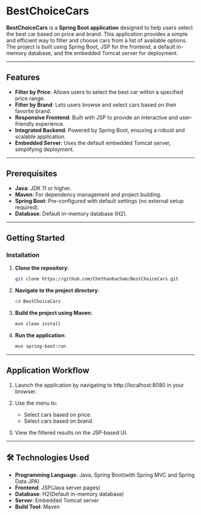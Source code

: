 # BestChoiceCars

**BestChoiceCars** is a **Spring Boot application** designed to help users select the best car based on price and brand. This application provides a simple and efficient way to filter and choose cars from a list of available options. The project is built using Spring Boot, JSP for the frontend, a default in-memory database, and the embedded Tomcat server for deployment.

---

## Features

- **Filter by Price**: Allows users to select the best car within a specified price range.
- **Filter by Brand**: Lets users browse and select cars based on their favorite brand.
- **Responsive Frontend**: Built with JSP to provide an interactive and user-friendly experience.
- **Integrated Backend**: Powered by Spring Boot, ensuring a robust and scalable application.
- **Embedded Server**: Uses the default embedded Tomcat server, simplifying deployment.

---

## Prerequisites

- **Java**: JDK 11 or higher.
- **Maven**: For dependency management and project building.
- **Spring Boot**: Pre-configured with default settings (no external setup required).
- **Database**: Default in-memory database (H2).

---

## Getting Started

### Installation

1. **Clone the repository**:
   ```bash
   git clone https://github.com/ChethanKacham/BestChoiceCars.git
   
2. **Navigate to the project directory**:
   ```bash
   cd BestChoiceCars

3. **Build the project using Maven**:
   ```bash
   mvn clean install

4. **Run the application**:
   ```bash
   mvn spring-boot:run

---

## Application Workflow

1. Launch the application by navigating to http://localhost:8080 in your browser.

2. Use the menu to:
   - Select cars based on price.
   - Select cars based on brand.

3. View the filtered results on the JSP-based UI.

---

## 🛠️ Technologies Used

   - **Programming Language**: Java, Spring Boot(with Spring MVC and Spring Data JPA)
   - **Frontend**: JSP(Java server pages)
   - **Database**: H2(Default in-memory database)
   - **Server**: Embedded Tomcat server
   - **Build Tool**: Maven
